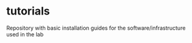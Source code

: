 # tutorials
Repository with basic installation guides for the software/infrastructure used in the lab
